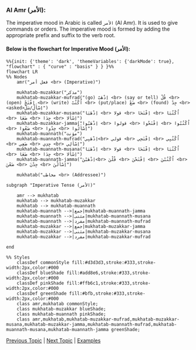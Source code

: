 ### Al Amr (الأمر):
The imperative mood in Arabic is called `الأمر` (Al Amr). It is used to give commands or orders. The imperative mood is formed by adding the appropriate prefix and suffix to the verb root.

#### Below is the flowchart for Imperative Mood (الأمر):

```mermaid
%%{init: {'theme': 'dark', 'themeVariables': {'darkMode': true}, "flowchart" : { "curve" : "basis" } } }%%
flowchart LR
%% Nodes
    amr("فعل أمر <br> (Imperative)")

    mukhatab-muzakkar("مذكر")
    mukhatab-muzakkar-mufrad("(go) اِذْهَبْ <br> (say or tell) قُلْ <br> (open) اِفْتَحْ <br> (write) اُكْتُبْ <br> (put/place) ضَعْ <br> (found) جِدْ <br> <asked>اِسْأَلْ/سَلْ")
    mukhatab-muzakkar-musana("اِذْهَبَا <br> قولا <br> اِفْتَحَا <br> اُكْتُبَا <br> ضَعَا <br> جِدَا <br> اِسْأَلا")
    mukhatab-muzakkar-jamma("اِذْهَبُوا <br> قولوا <br> اِفْتَحُوا <br> اُكْتُبُوا <br> ضَعُوا <br> جِدُوا <br> اِسْأَلُوا")
    mukhatab-muannath("مؤنث")
    mukhatab-muannath-mufrad("اِذْهَبِي<br> قولي <br> اِفْتَحِي <br> اُكْتُبِي <br> ضَعِي <br> جِدِي <br> اِسْأَلِي")
    mukhatab-muannath-musana("اِذْهَبَا <br> قولا <br> اِفْتَحَا <br> اُكْتُبَا <br> ضَعَا <br> جِدَا <br> اِسْأَلا")
    mukhatab-muannath-jamma("اِذْهَبْنَ<br> قُلْنَ <br> اِفْتَحْنَ <br> اُكْتُبْنَ <br> ضَعْنَ <br> جِدْنَ <br> اِسْأَلْنَ")

    mukhatab("مخاطب <br> (Addressee)")

subgraph "Imperative Tense (الأمر)"

    amr --> mukhatab
    mukhatab --> mukhatab-muzakkar
    mukhatab --> mukhatab-muannath
    mukhatab-muannath -->|جمع|mukhatab-muannath-jamma
    mukhatab-muannath -->|مثنى|mukhatab-muannath-musana
    mukhatab-muannath -->|مفرد|mukhatab-muannath-mufrad
    mukhatab-muzakkar -->|جمع|mukhatab-muzakkar-jamma
    mukhatab-muzakkar -->|مثنى|mukhatab-muzakkar-musana
    mukhatab-muzakkar -->|مفرد|mukhatab-muzakkar-mufrad

end

%% Styles
    classDef commonStyle fill:#d3d3d3,stroke:#333,stroke-width:2px,color:#000
    classDef blueShade fill:#add8e6,stroke:#333,stroke-width:2px,color:#000
    classDef pinkShade fill:#ffb6c1,stroke:#333,stroke-width:2px,color:#000
    classDef greenShade fill:#bfb,stroke:#333,stroke-width:2px,color:#000
    class amr,mukhatab commonStyle;
    class mukhatab-muzakkar blueShade;
    class mukhatab-muannath pinkShade;
    class amr,mukhatab,mukhatab-muzakkar-mufrad,mukhatab-muzakkar-musana,mukhatab-muzakkar-jamma,mukhatab-muannath-mufrad,mukhatab-muannath-musana,mukhatab-muannath-jamma greenShade;
```

[Previous Topic](../al-madhi/readme.md) | [Next Topic](../examples.md) | [Examples](../examples.md)